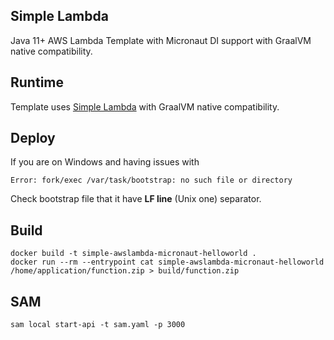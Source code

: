 ## Simple Lambda

Java 11+ AWS Lambda Template with Micronaut DI support with GraalVM native compatibility.

## Runtime

Template uses [Simple Lambda](https://github.com/GoodforGod/simple-awslambda) with GraalVM native compatibility.

## Deploy

If you are on Windows and having issues with 
```
Error: fork/exec /var/task/bootstrap: no such file or directory
```

Check bootstrap file that it have **LF line** (Unix one) separator.

## Build

```shell
docker build -t simple-awslambda-micronaut-helloworld .
docker run --rm --entrypoint cat simple-awslambda-micronaut-helloworld /home/application/function.zip > build/function.zip
```

## SAM

```shell
sam local start-api -t sam.yaml -p 3000
```